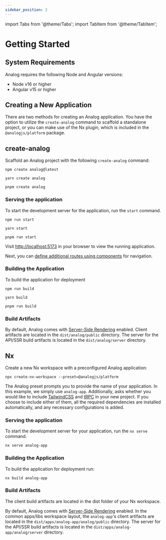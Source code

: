 ```yaml
---
sidebar_position: 2
---
```


import Tabs from '@theme/Tabs';
import TabItem from '@theme/TabItem';

# Getting Started

## System Requirements

Analog requires the following Node and Angular versions:

- Node v16 or higher
- Angular v15 or higher

## Creating a New Application

There are two methods for creating an Analog application. You have the option to utilize the `create-analog` command
to scaffold a standalone project, or you can make use of the Nx plugin, which is included in the `@analogjs/platform` package.

<Tabs groupId="app-creator">
  <TabItem label="create-analog" value="create-analog">

## create-analog

Scaffold an Analog project with the following `create-analog` command:

<Tabs groupId="package-manager">
  <TabItem value="npm">

```shell
npm create analog@latest
```

  </TabItem>

  <TabItem label="Yarn" value="yarn">

```shell
yarn create analog
```

  </TabItem>

  <TabItem value="pnpm">

```shell
pnpm create analog
```

  </TabItem>
</Tabs>

### Serving the application

To start the development server for the application, run the `start` command.

<Tabs groupId="package-manager">
  <TabItem value="npm">

```shell
npm run start
```

  </TabItem>

  <TabItem label="Yarn" value="yarn">

```shell
yarn start
```

  </TabItem>

  <TabItem value="pnpm">

```shell
pnpm run start
```

  </TabItem>
</Tabs>

Visit [http://localhost:5173](http://localhost:5173) in your browser to view the running application.

Next, you can [define additional routes using components](/docs/features/routing/overview) for navigation.

### Building the Application

To build the application for deployment

<Tabs groupId="package-manager">
  <TabItem value="npm">

```shell
npm run build
```

  </TabItem>

  <TabItem label="Yarn" value="yarn">

```shell
yarn build
```

  </TabItem>

  <TabItem value="pnpm">

```shell
pnpm run build
```

### Build Artifacts

By default, Analog comes with [Server-Side Rendering](/docs/features/server/server-side-rendering) enabled.
Client artifacts are located in the `dist/analog/public` directory.
The server for the API/SSR build artifacts is located in the `dist/analog/server` directory.

  </TabItem>
</Tabs>

  </TabItem>

  <TabItem label="Nx" value="nx">

## Nx

Create a new Nx workspace with a preconfigured Analog application:

```shell
npx create-nx-workspace --preset=@analogjs/platform
```

The Analog preset prompts you to provide the name of your application. In this example, we simply use `analog-app`.
Additionally, asks whether you would like to include [TailwindCSS](https://tailwindcss.com) and [tRPC](https://trpc.io) in your new project.
If you choose to include either of them, all the required dependencies are installed automatically,
and any necessary configurations is added.

### Serving the application

To start the development server for your application, run the `nx serve` command.

```shell
nx serve analog-app
```

### Building the Application

To build the application for deployment run:

```shell
nx build analog-app
```

### Build Artifacts

The client build artifacts are located in the dist folder of your Nx workspace.

By default, Analog comes with [Server-Side Rendering](/docs/features/server/server-side-rendering) enabled.
In the common apps/libs workspace layout, the `analog-app`'s client artifacts are located in the `dist/apps/analog-app/analog/public` directory.
The server for the API/SSR build artifacts is located in the `dist/apps/analog-app/analog/server` directory.

</TabItem>
</Tabs>



